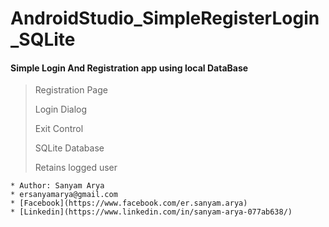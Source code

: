 # AndroidStudio_SimpleRegisterLogin_SQLite
#### Simple Login And Registration app using local DataBase

>Registration Page
>
>Login Dialog
>
>Exit Control
>
>SQLite Database
>
>Retains logged user


```
* Author: Sanyam Arya
* ersanyamarya@gmail.com
* [Facebook](https://www.facebook.com/er.sanyam.arya)
* [Linkedin](https://www.linkedin.com/in/sanyam-arya-077ab638/)
```


